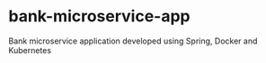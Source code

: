 # bank-microservice-app
Bank microservice application developed using Spring, Docker and Kubernetes

